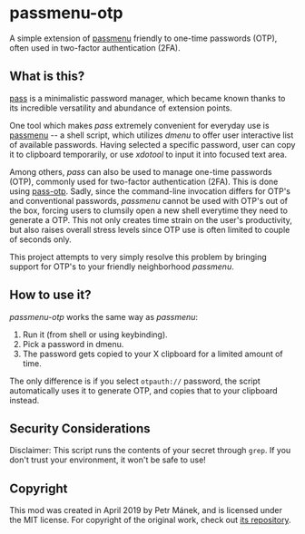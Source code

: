 passmenu-otp
============

A simple extension of [passmenu][passmenu] friendly to one-time passwords (OTP),
often used in two-factor authentication (2FA).


## What is this?

[pass][pass] is a minimalistic password manager, which became known thanks to
its incredible versatility and abundance of extension points.

One tool which makes _pass_ extremely convenient for everyday use is
[passmenu][passmenu] -- a shell script, which utilizes _dmenu_ to offer user
interactive list of available passwords. Having selected a specific password,
user can copy it to clipboard temporarily, or use _xdotool_ to input it into
focused text area.

Among others, _pass_ can also be used to manage one-time passwords (OTP),
commonly used for two-factor authentication (2FA). This is done using
[pass-otp][pass-otp]. Sadly, since the command-line invocation differs for OTP's
and conventional passwords, _passmenu_ cannot be used with OTP's out of the box,
forcing users to clumsily open a new shell everytime they need to generate a OTP.
This not only creates time strain on the user's productivity, but also raises
overall stress levels since OTP use is often limited to couple of seconds only.

This project attempts to very simply resolve this problem by bringing support
for OTP's to your friendly neighborhood _passmenu_.


## How to use it?

_passmenu-otp_ works the same way as _passmenu_:

  1. Run it (from shell or using keybinding).
  2. Pick a password in dmenu.
  3. The password gets copied to your X clipboard for a limited amount of time.

The only difference is if you select `otpauth://` password, the script
automatically uses it to generate OTP, and copies that to your clipboard instead.


## Security Considerations

Disclaimer: This script runs the contents of your secret through `grep`. If you
don't trust your environment, it won't be safe to use!


## Copyright

This mod was created in April 2019 by Petr Mánek, and is licensed under the MIT
license. For copyright of the original work, check out [its repository][passmenu].


[pass]: https://github.com/peff/pass
[passmenu]: https://github.com/cdown/passmenu
[pass-otp]: https://github.com/tadfisher/pass-otp

